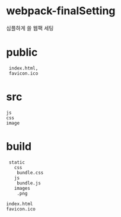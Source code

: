 # webpack-finalSetting

심플하게 쓸 웹팩 세팅

# public
     index.html, 
     favicon.ico

# src
    js
    css
    image


# build
     static
       css
        bundle.css
       js
        bundle.js
       images
        .png

    index.html
    favicon.ico

